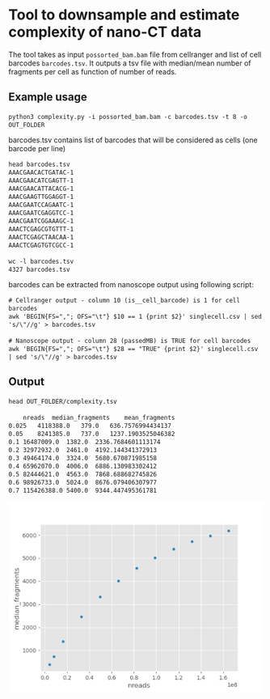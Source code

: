 # Tool to downsample and estimate complexity of nano-CT data

The tool takes as input ```possorted_bam.bam``` file from cellranger and list of cell barcodes ```barcodes.tsv```. 
It outputs a tsv file with median/mean number of fragments per cell as function of number of reads.

## Example usage

```
python3 complexity.py -i possorted_bam.bam -c barcodes.tsv -t 8 -o OUT_FOLDER
```
barcodes.tsv contains list of barcodes that will be considered as cells (one barcode per line)
```
head barcodes.tsv
AAACGAACACTGATAC-1
AAACGAACATCGAGTT-1
AAACGAACATTACACG-1
AAACGAAGTTGGAGGT-1
AAACGAATCCAGAATC-1
AAACGAATCGAGGTCC-1
AAACGAATCGGAAAGC-1
AAACTCGAGCGTGTTT-1
AAACTCGAGCTAACAA-1
AAACTCGAGTGTCGCC-1

wc -l barcodes.tsv
4327 barcodes.tsv 

```

barcodes can be extracted from nanoscope output using following script:
```
# Cellranger output - column 10 (is__cell_barcode) is 1 for cell barcodes
awk 'BEGIN{FS=","; OFS="\t"} $10 == 1 {print $2}' singlecell.csv | sed 's/\"//g' > barcodes.tsv

# Nanoscope output - column 28 (passedMB) is TRUE for cell barcodes
awk 'BEGIN{FS=","; OFS="\t"} $28 == "TRUE" {print $2}' singlecell.csv | sed 's/\"//g' > barcodes.tsv
```

## Output

```
head OUT_FOLDER/complexity.tsv

	nreads	median_fragments	mean_fragments
0.025	4118388.0	379.0	636.7576994434137
0.05	8241385.0	737.0	1237.1903525046382
0.1	16487009.0	1382.0	2336.7684601113174
0.2	32972932.0	2461.0	4192.144341372913
0.3	49464174.0	3324.0	5680.670871985158
0.4	65962070.0	4006.0	6886.130983302412
0.5	82444621.0	4563.0	7868.688682745826
0.6	98926733.0	5024.0	8676.079406307977
0.7	115426388.0	5400.0	9344.447495361781
```
![complexity_image](img/complexity.png)
